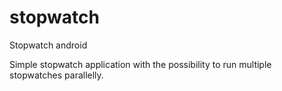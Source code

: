 # stopwatch
Stopwatch android 

Simple stopwatch application with the possibility to run multiple stopwatches parallelly.
